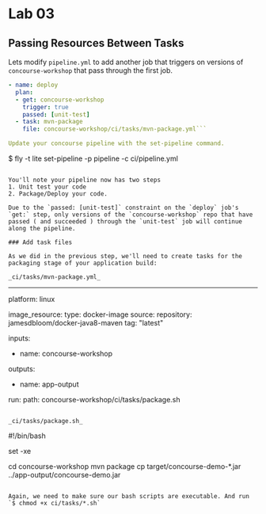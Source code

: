 # Lab 03

## Passing Resources Between Tasks

Lets modify `pipeline.yml` to add another job that triggers on versions of `concourse-workshop` that pass through the first job.

```yaml
- name: deploy
  plan:
  - get: concourse-workshop
    trigger: true
    passed: [unit-test]
  - task: mvn-package
    file: concourse-workshop/ci/tasks/mvn-package.yml```

Update your concourse pipeline with the set-pipeline command.

```
$ fly -t lite set-pipeline -p pipeline -c ci/pipeline.yml
```

You'll note your pipeline now has two steps
1. Unit test your code
2. Package/Deploy your code.

Due to the `passed: [unit-test]` constraint on the `deploy` job's `get:` step, only versions of the `concourse-workshop` repo that have passed ( and succeeded ) through the `unit-test` job will continue along the pipeline.

### Add task files 

As we did in the previous step, we'll need to create tasks for the packaging stage of your application build:

_ci/tasks/mvn-package.yml_

```
---
platform: linux

image_resource:
  type: docker-image
  source:
    repository: jamesdbloom/docker-java8-maven
    tag: "latest"

inputs:
- name: concourse-workshop

outputs:
- name: app-output

run:
  path: concourse-workshop/ci/tasks/package.sh
```

_ci/tasks/package.sh_

```
#!/bin/bash

set -xe

cd concourse-workshop
mvn package
cp target/concourse-demo-*.jar ../app-output/concourse-demo.jar
```

Again, we need to make sure our bash scripts are executable. And run `$ chmod +x ci/tasks/*.sh`

